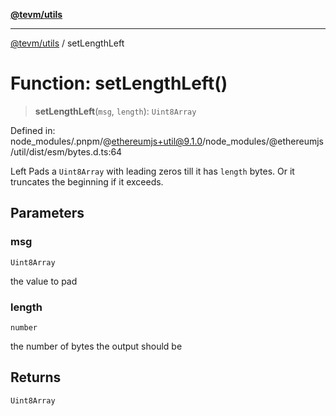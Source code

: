 [**@tevm/utils**](../README.md)

***

[@tevm/utils](../globals.md) / setLengthLeft

# Function: setLengthLeft()

> **setLengthLeft**(`msg`, `length`): `Uint8Array`

Defined in: node\_modules/.pnpm/@ethereumjs+util@9.1.0/node\_modules/@ethereumjs/util/dist/esm/bytes.d.ts:64

Left Pads a `Uint8Array` with leading zeros till it has `length` bytes.
Or it truncates the beginning if it exceeds.

## Parameters

### msg

`Uint8Array`

the value to pad

### length

`number`

the number of bytes the output should be

## Returns

`Uint8Array`
